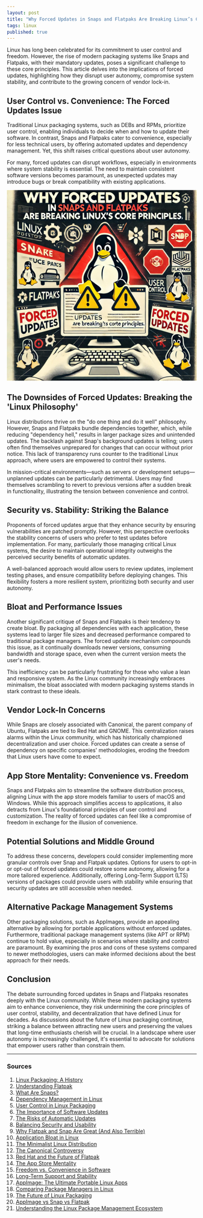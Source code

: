 ```yaml
---
layout: post
title: "Why Forced Updates in Snaps and Flatpaks Are Breaking Linux’s Core Principles"
tags: linux
published: true
---
```

Linux has long been celebrated for its commitment to user control and freedom. However, the rise of modern packaging systems like Snaps and Flatpaks, with their mandatory updates, poses a significant challenge to these core principles. This article delves into the implications of forced updates, highlighting how they disrupt user autonomy, compromise system stability, and contribute to the growing concern of vendor lock-in.

## User Control vs. Convenience: The Forced Updates Issue

Traditional Linux packaging systems, such as DEBs and RPMs, prioritize user control, enabling individuals to decide when and how to update their software. In contrast, Snaps and Flatpaks cater to convenience, especially for less technical users, by offering automated updates and dependency management. Yet, this shift raises critical questions about user autonomy.

For many, forced updates can disrupt workflows, especially in environments where system stability is essential. The need to maintain consistent software versions becomes paramount, as unexpected updates may introduce bugs or break compatibility with existing applications.

![forced-updates-snaps-flatpaks.jpg](/uploads/forced-updates-snaps-flatpaks.jpg)

## The Downsides of Forced Updates: Breaking the 'Linux Philosophy'

Linux distributions thrive on the "do one thing and do it well" philosophy. However, Snaps and Flatpaks bundle dependencies together, which, while reducing "dependency hell," results in larger package sizes and unintended updates. The backlash against Snap's background updates is telling; users often find themselves unprepared for changes that can occur without prior notice. This lack of transparency runs counter to the traditional Linux approach, where users are empowered to control their systems.

In mission-critical environments—such as servers or development setups—unplanned updates can be particularly detrimental. Users may find themselves scrambling to revert to previous versions after a sudden break in functionality, illustrating the tension between convenience and control.

## Security vs. Stability: Striking the Balance

Proponents of forced updates argue that they enhance security by ensuring vulnerabilities are patched promptly. However, this perspective overlooks the stability concerns of users who prefer to test updates before implementation. For many, particularly those managing critical Linux systems, the desire to maintain operational integrity outweighs the perceived security benefits of automatic updates.

A well-balanced approach would allow users to review updates, implement testing phases, and ensure compatibility before deploying changes. This flexibility fosters a more resilient system, prioritizing both security and user autonomy.

## Bloat and Performance Issues

Another significant critique of Snaps and Flatpaks is their tendency to create bloat. By packaging all dependencies with each application, these systems lead to larger file sizes and decreased performance compared to traditional package managers. The forced update mechanism compounds this issue, as it continually downloads newer versions, consuming bandwidth and storage space, even when the current version meets the user's needs.

This inefficiency can be particularly frustrating for those who value a lean and responsive system. As the Linux community increasingly embraces minimalism, the bloat associated with modern packaging systems stands in stark contrast to these ideals.

## Vendor Lock-In Concerns

While Snaps are closely associated with Canonical, the parent company of Ubuntu, Flatpaks are tied to Red Hat and GNOME. This centralization raises alarms within the Linux community, which has historically championed decentralization and user choice. Forced updates can create a sense of dependency on specific companies' methodologies, eroding the freedom that Linux users have come to expect.

## App Store Mentality: Convenience vs. Freedom

Snaps and Flatpaks aim to streamline the software distribution process, aligning Linux with the app store models familiar to users of macOS and Windows. While this approach simplifies access to applications, it also detracts from Linux's foundational principles of user control and customization. The reality of forced updates can feel like a compromise of freedom in exchange for the illusion of convenience.

## Potential Solutions and Middle Ground

To address these concerns, developers could consider implementing more granular controls over Snap and Flatpak updates. Options for users to opt-in or opt-out of forced updates could restore some autonomy, allowing for a more tailored experience. Additionally, offering Long-Term Support (LTS) versions of packages could provide users with stability while ensuring that security updates are still accessible when needed.

## Alternative Package Management Systems

Other packaging solutions, such as AppImages, provide an appealing alternative by allowing for portable applications without enforced updates. Furthermore, traditional package management systems (like APT or RPM) continue to hold value, especially in scenarios where stability and control are paramount. By examining the pros and cons of these systems compared to newer methodologies, users can make informed decisions about the best approach for their needs.

## Conclusion

The debate surrounding forced updates in Snaps and Flatpaks resonates deeply with the Linux community. While these modern packaging systems aim to enhance convenience, they risk undermining the core principles of user control, stability, and decentralization that have defined Linux for decades. As discussions about the future of Linux packaging continue, striking a balance between attracting new users and preserving the values that long-time enthusiasts cherish will be crucial. In a landscape where user autonomy is increasingly challenged, it's essential to advocate for solutions that empower users rather than constrain them.

---

### Sources

1. [Linux Packaging: A History](https://www.linuxjournal.com/content/linux-packaging-history)
2. [Understanding Flatpak](https://flatpak.org)
3. [What Are Snaps?](https://snapcraft.io)
4. [Dependency Management in Linux](https://linuxize.com/post/dependency-management-in-linux/)
5. [User Control in Linux Packaging](https://www.howtogeek.com/723664/the-pros-and-cons-of-linux-package-managers/)
6. [The Importance of Software Updates](https://www.csoonline.com/article/3285635/the-importance-of-software-updates.html)
7. [The Risks of Automatic Updates](https://www.techrepublic.com/article/the-risks-of-automatic-updates/)
8. [Balancing Security and Usability](https://www.securitymagazine.com/articles/93160-the-balance-of-security-and-usability)
9. [Why Flatpak and Snap Are Great (And Also Terrible)](https://www.tomshardware.com/news/flatpak-snap-application-format)
10. [Application Bloat in Linux](https://linuxhint.com/reduce-bloat-linux/)
11. [The Minimalist Linux Distribution](https://www.makeuseof.com/tag/minimalist-linux-distributions/)
12. [The Canonical Controversy](https://www.theregister.com/2021/02/09/canonical_snap/)
13. [Red Hat and the Future of Flatpak](https://www.redhat.com/en/blog/flatpak-and-red-hat)
14. [The App Store Mentality](https://www.theverge.com/2021/4/20/22393439/app-stores-convenience-issues)
15. [Freedom vs. Convenience in Software](https://lwn.net/Articles/857971/)
16. [Long-Term Support and Stability](https://ubuntu.com/about/about-ubuntu)
17. [AppImage: The Ultimate Portable Linux Apps](https://appimage.org)
18. [Comparing Package Managers in Linux](https://itsfoss.com/package-managers-linux/)
19. [The Future of Linux Packaging](https://www.phoronix.com/scan.php?page=news_item&px=Snap-vs-Flatpak-Future)
20. [AppImage vs Snap vs Flatpak](https://www.omgubuntu.co.uk/2021/06/appimage-vs-flatpak-vs-snap)
21. [Understanding the Linux Package Management Ecosystem](https://www.redhat.com/en/topics/linux/understanding-linux-package-management)

